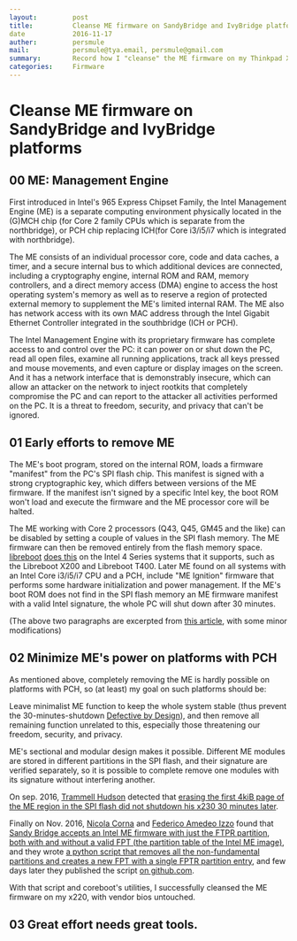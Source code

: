 ```yaml
---
layout:         post
title:          Cleanse ME firmware on SandyBridge and IvyBridge platforms
date            2016-11-17
auther:         persmule
mail:           persmule@tya.email, persmule@gmail.com
summary:        Record how I "cleanse" the ME firmware on my Thinkpad X220, in order to present its way.
categories:     Firmware
---
```


# Cleanse ME firmware on SandyBridge and IvyBridge platforms

## 00 ME: Management Engine

First introduced in Intel's 965 Express Chipset Family, the Intel Management Engine (ME) is a separate computing environment physically located in the (G)MCH chip (for Core 2 family CPUs which is separate from the northbridge), or PCH chip replacing ICH(for Core i3/i5/i7 which is integrated with northbridge).

The ME consists of an individual processor core, code and data caches, a timer, and a secure internal bus to which additional devices are connected, including a cryptography engine, internal ROM and RAM, memory controllers, and a direct memory access (DMA) engine to access the host operating system's memory as well as to reserve a region of protected external memory to supplement the ME's limited internal RAM. The ME also has network access with its own MAC address through the Intel Gigabit Ethernet Controller integrated in the southbridge (ICH or PCH).

The Intel Management Engine with its proprietary firmware has complete access to and control over the PC: it can power on or shut down the PC, read all open files, examine all running applications, track all keys pressed and mouse movements, and even capture or display images on the screen. And it has a network interface that is demonstrably insecure, which can allow an attacker on the network to inject rootkits that completely compromise the PC and can report to the attacker all activities performed on the PC. It is a threat to freedom, security, and privacy that can't be ignored.

## 01 Early efforts to remove ME

The ME's boot program, stored on the internal ROM, loads a firmware "manifest" from the PC's SPI flash chip. This manifest is signed with a strong cryptographic key, which differs between versions of the ME firmware. If the manifest isn't signed by a specific Intel key, the boot ROM won't load and execute the firmware and the ME processor core will be halted. 

The ME working with Core 2 processors (Q43, Q45, GM45 and the like) can be disabled by setting a couple of values in the SPI flash memory. The ME firmware can then be removed entirely from the flash memory space. [libreboot](https://libreboot.org/) [does this](https://libreboot.org/docs/hcl/gm45_remove_me.html) on the Intel 4 Series systems that it supports, such as the Libreboot X200 and Libreboot T400. Later ME found on all systems with an Intel Core i3/i5/i7 CPU and a PCH, include "ME Ignition" firmware that performs some hardware initialization and power management. If the ME's boot ROM does not find in the SPI flash memory an ME firmware manifest with a valid Intel signature, the whole PC will shut down after 30 minutes.

(The above two paragraphs are excerpted from [this article](https://libreboot.org/faq/#intelme), with some minor modifications)

## 02 Minimize ME's power on platforms with PCH

As mentioned above, completely removing the ME is hardly possible on platforms with PCH, so (at least) my goal on such platforms should be:

Leave minimalist ME function to keep the whole system stable (thus prevent the 30-minutes-shutdown [Defective by Design](https://defectivebydesign.org/)), and then remove all remaining function unrelated to this, especially those threatening our freedom, security, and privacy.

ME's sectional and modular design makes it possible. Different ME modules are stored in different partitions in the SPI flash, and their signature are verified separately, so it is possible to complete remove one modules with its signature without interfering another.

On sep. 2016, [Trammell Hudson](mailto:hudson@trmm.net) detected that [erasing the first 4kiB page of the ME region in the SPI flash did not shutdown his x230 30 minutes later](https://www.coreboot.org/pipermail/coreboot/2016-September/082016.html).

Finally on Nov. 2016, [Nicola Corna](mailto:nicola@corna.info) and [Federico Amedeo Izzo](federico.izzo42@gmail.com) found that [Sandy Bridge accepts an Intel ME firmware with just the FTPR partition, both with and without a valid FPT (the partition table of the Intel ME image)](https://www.coreboot.org/pipermail/coreboot/2016-November/082331.html), and they wrote [a python script that removes all the non-fundamental partitions and creates a new FPT with a single FPTR partition entry](http://www.coreboot.org/pipermail/coreboot/attachments/20161104/995e9e5d/attachment-0005.obj), and few days later they published the script [on github.com](https://github.com/corna/me_cleaner).

With that script and coreboot's utilities, I successfully cleansed the ME firmware on my x220, with vendor bios untouched.

## 03 Great effort needs great tools.
